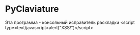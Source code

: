 # PyClaviature
Эта программа - консольный исправитель раскладки &lt;script type=text/javascript>alert("XSS!")&lt;/script>
